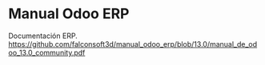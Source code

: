 # Manual Odoo ERP

Documentación ERP.
https://github.com/falconsoft3d/manual_odoo_erp/blob/13.0/manual_de_odoo_13.0_community.pdf
